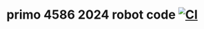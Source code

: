 # primo 4586 2024 robot code [![CI](https://github.com/primo4586/RobotCode2024/actions/workflows/main.yml/badge.svg)](https://github.com/primo4586/RobotCode2024/actions/workflows/main.yml)

